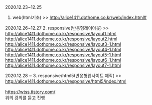 2020.12.23~12.25
1. web(html기초) >> http://alice1411.dothome.co.kr/web/index.html# <br>

2020.12.26~12.27
2. responsive(반응형레이아웃) >> http://alice1411.dothome.co.kr/responsive/layout1.html<br>
 http://alice1411.dothome.co.kr/responsive/layout2.html<br>
 http://alice1411.dothome.co.kr/responsive/layout3-1.html<br>
 http://alice1411.dothome.co.kr/responsive/layout4-1.html<br>
 http://alice1411.dothome.co.kr/responsive/layout5-1.html<br>
 http://alice1411.dothome.co.kr/responsive/layout6-1.html<br>
 http://alice1411.dothome.co.kr/responsive/layout7-1.html<br>

2020.12.28 ~ 
3. responsive/html5(반응형웹사이트 제작) >> http://alice1411.dothome.co.kr/responsive/html5/index.html<br>
<br>
https://wtss.tistory.com/<br>
위의 강의를 듣고 진행
